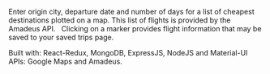 Enter origin city, departure date and number of days for a list of cheapest destinations plotted on a map. This list of flights is provided by the Amadeus API. &nbsp; Clicking on a marker provides flight information that may be saved to your saved trips page.

Built with: React-Redux, MongoDB, ExpressJS, NodeJS and Material-UI
APIs: Google Maps and Amadeus.
